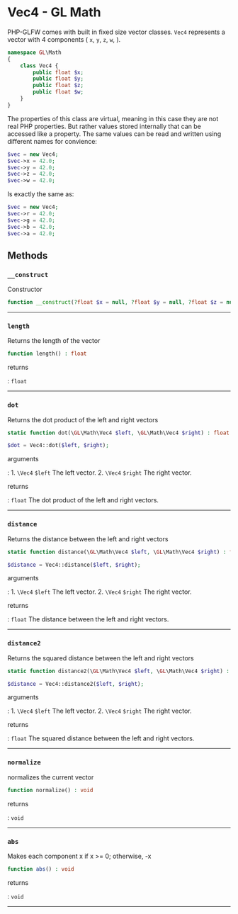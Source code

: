 # Vec4 - GL Math

PHP-GLFW comes with built in fixed size vector classes. `Vec4` represents a vector with 4 components (
`x`, `y`, `z`, `w`, ).

```php 
namespace GL\Math
{
    class Vec4 {
        public float $x;
        public float $y;
        public float $z;
        public float $w;
    }
}
```

The properties of this class are virtual, meaning in this case they are not real PHP properties. But rather values stored internally that 
can be accessed like a property. The same values can be read and written using different names for convience:

```php
$vec = new Vec4;
$vec->x = 42.0;
$vec->y = 42.0;
$vec->z = 42.0;
$vec->w = 42.0;
```

Is exactly the same as:

```php
$vec = new Vec4;
$vec->r = 42.0;
$vec->g = 42.0;
$vec->b = 42.0;
$vec->a = 42.0;
```

## Methods

### `__construct`

Constructor

```php
function __construct(?float $x = null, ?float $y = null, ?float $z = null, ?float $w = null)
```

---
     
### `length`

Returns the length of the vector

```php
function length() : float
```

returns

:    `float` 

---
     
### `dot`

Returns the dot product of the left and right vectors

```php
static function dot(\GL\Math\Vec4 $left, \GL\Math\Vec4 $right) : float
```

```php
$dot = Vec4::dot($left, $right);
```

arguments

:    1. `\Vec4` `$left` The left vector.
    2. `\Vec4` `$right` The right vector.

returns

:    `float` The dot product of the left and right vectors.

---
     
### `distance`

Returns the distance between the left and right vectors

```php
static function distance(\GL\Math\Vec4 $left, \GL\Math\Vec4 $right) : float
```

```php
$distance = Vec4::distance($left, $right);
```

arguments

:    1. `\Vec4` `$left` The left vector.
    2. `\Vec4` `$right` The right vector.

returns

:    `float` The distance between the left and right vectors.

---
     
### `distance2`

Returns the squared distance between the left and right vectors

```php
static function distance2(\GL\Math\Vec4 $left, \GL\Math\Vec4 $right) : float
```

```php
$distance = Vec4::distance2($left, $right);
```

arguments

:    1. `\Vec4` `$left` The left vector.
    2. `\Vec4` `$right` The right vector.

returns

:    `float` The squared distance between the left and right vectors.

---
     
### `normalize`

normalizes the current vector

```php
function normalize() : void
```

returns

:    `void` 

---
     
### `abs`

Makes each component x if x >= 0; otherwise, -x

```php
function abs() : void
```

returns

:    `void` 

---
     
